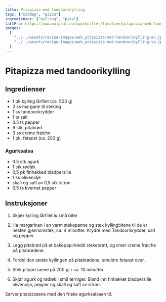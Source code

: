 ```yaml
---
title: Pitapizza med tandoorikylling
tags: ["middag", "pizza"]
ingredienser: ["kylling", "pita"]
tattFra: https://www.matprat.no/oppskrifter/familien/pitapizza-med-tandoorikylling/
images:
  [
    "../../assets/recipe-images/web_pitapizza-med-tandoorikylling-en.jpg",
    "../../assets/recipe-images/web_pitapizza-med-tandoorikylling-to.jpg",
  ]
---
```


# Pitapizza med tandoorikylling

## Ingredienser

- 1 pk kylling lårfilet (ca. 500 g)
- 2 ss margarin til steking
- 1 ss tandoorikrydder
- 1 ts salt
- 0.5 ts pepper
- 6 stk. pitabrød
- 3 ss creme fraiche
- 1 pk. fetaost (ca. 200 g)

### Agurksalsa

- 0.5 stk agurk
- 1 stk rødløk
- 0,5 pk finhakked bladpersille
- 1 ss olivenolje
- skall og saft av 0,5 stk sitron
- 0.5 ts kvernet pepper

## Instruksjoner

1. Skjær kylling lårfilet is små biter

2. Ha margarinen i en varm stekepanne og stek kyllingbitene til de er nesten gjennomstek, ca. 4 minutter. Krydre med Tandoorikrydder, salt og pepper.

3. Legg pitabrød på et bakepapirkledd stekebrett, og smør creme fraiche på pitabrødene.

4. Fordel den stekte kyllingen på pitabrødene, smuldre fetaost over.

5. Stek pitapizzaene på 200 gr i ca. 10 minutter.

6. Skjør agurk og rødløk i små terniger. Bland inn finhakket bladpersille olivenolje, pepper og skall og saft av sitron.

Server pitapizzaene med den friske agurksalsaen til.
